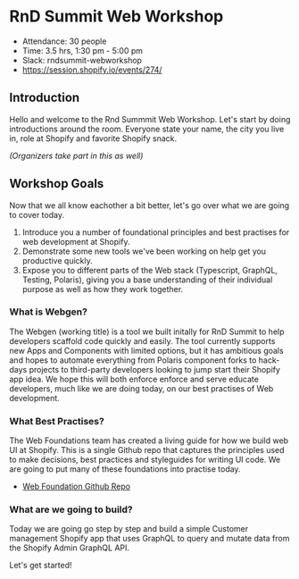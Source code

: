 # RnD Summit Web Workshop

- Attendance: 30 people
- Time: 3.5 hrs, 1:30 pm - 5:00 pm
- Slack: rndsummit-webworkshop
- https://session.shopify.io/events/274/

## Introduction

Hello and welcome to the Rnd Summmit Web Workshop. Let's start by doing introductions around the room. Everyone state your name, the city you live in, role at Shopify and favorite Shopify snack.

_(Organizers take part in this as well)_

## Workshop Goals

Now that we all know eachother a bit better, let's go over what we are going to cover today.

1.  Introduce you a number of foundational principles and best practises for web development at Shopify.
2.  Demonstrate some new tools we've been working on help get you productive quickly.
3.  Expose you to different parts of the Web stack (Typescript, GraphQL, Testing, Polaris), giving you a base understanding of their individual purpose as well as how they work together.

### What is Webgen?

The Webgen (working title) is a tool we built initally for RnD Summit to help developers scaffold code quickly and easily. The tool currently supports new Apps and Components with limited options, but it has ambitious goals and hopes to automate everything from Polaris component forks to hack-days projects to third-party developers looking to jump start their Shopify app idea. We hope this will both enforce enforce and serve educate developers, much like we are doing today, on our best practises of Web development.

### What Best Practises?

The Web Foundations team has created a living guide for how we build web UI at Shopify. This is a single Github repo that captures the principles used to make decisions, best practices and styleguides for writing UI code. We are going to put many of these foundations into practise today.

- [Web Foundation Github Repo](https://github.com/Shopify/web-foundation)

### What are we going to build?

Today we are going go step by step and build a simple Customer management Shopify app that uses GraphQL to query and mutate data from the Shopify Admin GraphQL API.

Let's get started!
